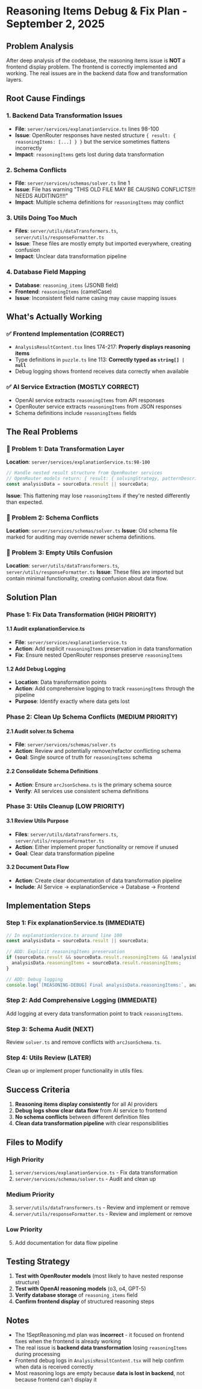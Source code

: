# Reasoning Items Debug & Fix Plan - September 2, 2025

## Problem Analysis

After deep analysis of the codebase, the reasoning items issue is **NOT** a frontend display problem. The frontend is correctly implemented and working. The real issues are in the backend data flow and transformation layers.

## Root Cause Findings

### 1. **Backend Data Transformation Issues**
- **File**: `server/services/explanationService.ts` lines 98-100
- **Issue**: OpenRouter responses have nested structure `{ result: { reasoningItems: [...] } }` but the service sometimes flattens incorrectly
- **Impact**: `reasoningItems` gets lost during data transformation

### 2. **Schema Conflicts** 
- **File**: `server/services/schemas/solver.ts` line 1
- **Issue**: File has warning "THIS OLD FILE MAY BE CAUSING CONFLICTS!!!  NEEDS AUDITING!!!!"
- **Impact**: Multiple schema definitions for `reasoningItems` may conflict

### 3. **Utils Doing Too Much**
- **Files**: `server/utils/dataTransformers.ts`, `server/utils/responseFormatter.ts`
- **Issue**: These files are mostly empty but imported everywhere, creating confusion
- **Impact**: Unclear data transformation pipeline

### 4. **Database Field Mapping**
- **Database**: `reasoning_items` (JSONB field) 
- **Frontend**: `reasoningItems` (camelCase)
- **Issue**: Inconsistent field name casing may cause mapping issues

## What's Actually Working

### ✅ Frontend Implementation (CORRECT)
- `AnalysisResultContent.tsx` lines 174-217: **Properly displays reasoning items**
- Type definitions in `puzzle.ts` line 113: **Correctly typed as `string[] | null`**
- Debug logging shows frontend receives data correctly when available

### ✅ AI Service Extraction (MOSTLY CORRECT)
- OpenAI service extracts `reasoningItems` from API responses
- OpenRouter service extracts `reasoningItems` from JSON responses
- Schema definitions include `reasoningItems` fields

## The Real Problems

### 🔴 Problem 1: Data Transformation Layer
**Location**: `server/services/explanationService.ts:98-100`
```typescript
// Handle nested result structure from OpenRouter services
// OpenRouter models return: { result: { solvingStrategy, patternDescription, ... }, tokenUsage, cost, ... }
const analysisData = sourceData.result || sourceData;
```
**Issue**: This flattening may lose `reasoningItems` if they're nested differently than expected.

### 🔴 Problem 2: Schema Conflicts
**Location**: `server/services/schemas/solver.ts`
**Issue**: Old schema file marked for auditing may override newer schema definitions.

### 🔴 Problem 3: Empty Utils Confusion
**Location**: `server/utils/dataTransformers.ts`, `server/utils/responseFormatter.ts`
**Issue**: These files are imported but contain minimal functionality, creating confusion about data flow.

## Solution Plan

### Phase 1: Fix Data Transformation (HIGH PRIORITY)

#### 1.1 Audit explanationService.ts
- **File**: `server/services/explanationService.ts`
- **Action**: Add explicit `reasoningItems` preservation in data transformation
- **Fix**: Ensure nested OpenRouter responses preserve `reasoningItems`

#### 1.2 Add Debug Logging
- **Location**: Data transformation points
- **Action**: Add comprehensive logging to track `reasoningItems` through the pipeline
- **Purpose**: Identify exactly where data gets lost

### Phase 2: Clean Up Schema Conflicts (MEDIUM PRIORITY)

#### 2.1 Audit solver.ts Schema
- **File**: `server/services/schemas/solver.ts`
- **Action**: Review and potentially remove/refactor conflicting schema
- **Goal**: Single source of truth for `reasoningItems` schema

#### 2.2 Consolidate Schema Definitions
- **Action**: Ensure `arcJsonSchema.ts` is the primary schema source
- **Verify**: All services use consistent schema definitions

### Phase 3: Utils Cleanup (LOW PRIORITY)

#### 3.1 Review Utils Purpose
- **Files**: `server/utils/dataTransformers.ts`, `server/utils/responseFormatter.ts`
- **Action**: Either implement proper functionality or remove if unused
- **Goal**: Clear data transformation pipeline

#### 3.2 Document Data Flow
- **Action**: Create clear documentation of data transformation pipeline
- **Include**: AI Service → explanationService → Database → Frontend

## Implementation Steps

### Step 1: Fix explanationService.ts (IMMEDIATE)
```typescript
// In explanationService.ts around line 100
const analysisData = sourceData.result || sourceData;

// ADD: Explicit reasoningItems preservation
if (sourceData.result && sourceData.result.reasoningItems && !analysisData.reasoningItems) {
  analysisData.reasoningItems = sourceData.result.reasoningItems;
}

// ADD: Debug logging
console.log(`[REASONING-DEBUG] Final analysisData.reasoningItems:`, analysisData.reasoningItems);
```

### Step 2: Add Comprehensive Logging (IMMEDIATE)
Add logging at every data transformation point to track `reasoningItems`.

### Step 3: Schema Audit (NEXT)
Review `solver.ts` and remove conflicts with `arcJsonSchema.ts`.

### Step 4: Utils Review (LATER)
Clean up or implement proper functionality in utils files.

## Success Criteria

1. **Reasoning items display consistently** for all AI providers
2. **Debug logs show clear data flow** from AI service to frontend
3. **No schema conflicts** between different definition files
4. **Clean data transformation pipeline** with clear responsibilities

## Files to Modify

### High Priority
1. `server/services/explanationService.ts` - Fix data transformation
2. `server/services/schemas/solver.ts` - Audit and clean up

### Medium Priority  
3. `server/utils/dataTransformers.ts` - Review and implement or remove
4. `server/utils/responseFormatter.ts` - Review and implement or remove

### Low Priority
5. Add documentation for data flow pipeline

## Testing Strategy

1. **Test with OpenRouter models** (most likely to have nested response structure)
2. **Test with OpenAI reasoning models** (o3, o4, GPT-5)
3. **Verify database storage** of `reasoning_items` field
4. **Confirm frontend display** of structured reasoning steps

## Notes

- The 1SeptReasoning.md plan was **incorrect** - it focused on frontend fixes when the frontend is already working
- The real issue is **backend data transformation** losing `reasoningItems` during processing
- Frontend debug logs in `AnalysisResultContent.tsx` will help confirm when data is received correctly
- Most reasoning logs are empty because **data is lost in backend**, not because frontend can't display it
